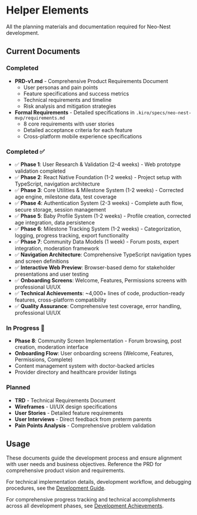 # Helper Elements

All the planning materials and documentation required for Neo-Nest development.

## Current Documents

### Completed
- **PRD-v1.md** - Comprehensive Product Requirements Document
  - User personas and pain points
  - Feature specifications and success metrics
  - Technical requirements and timeline
  - Risk analysis and mitigation strategies
- **Formal Requirements** - Detailed specifications in `.kiro/specs/neo-nest-mvp/requirements.md`
  - 8 core requirements with user stories
  - Detailed acceptance criteria for each feature
  - Cross-platform mobile experience specifications

### Completed ✅
- ✅ **Phase 1**: User Research & Validation (2-4 weeks) - Web prototype validation completed
- ✅ **Phase 2**: React Native Foundation (1-2 weeks) - Project setup with TypeScript, navigation architecture
- ✅ **Phase 3**: Core Utilities & Milestone System (1-2 weeks) - Corrected age engine, milestone data, test coverage
- ✅ **Phase 4**: Authentication System (2-3 weeks) - Complete auth flow, secure storage, session management
- ✅ **Phase 5**: Baby Profile System (1-2 weeks) - Profile creation, corrected age integration, data persistence
- ✅ **Phase 6**: Milestone Tracking System (1-2 weeks) - Categorization, logging, progress tracking, export functionality
- ✅ **Phase 7**: Community Data Models (1 week) - Forum posts, expert integration, moderation framework
- ✅ **Navigation Architecture**: Comprehensive TypeScript navigation types and screen definitions
- ✅ **Interactive Web Preview**: Browser-based demo for stakeholder presentations and user testing
- ✅ **Onboarding Screens**: Welcome, Features, Permissions screens with professional UI/UX
- ✅ **Technical Achievements**: ~4,000+ lines of code, production-ready features, cross-platform compatibility
- ✅ **Quality Assurance**: Comprehensive test coverage, error handling, professional UI/UX

### In Progress 🚧
- **Phase 8**: Community Screen Implementation - Forum browsing, post creation, moderation interface
- **Onboarding Flow**: User onboarding screens (Welcome, Features, Permissions, Complete)
- Content management system with doctor-backed articles
- Provider directory and healthcare provider listings

### Planned
- **TRD** - Technical Requirements Document
- **Wireframes** - UI/UX design specifications
- **User Stories** - Detailed feature requirements
- **User Interviews** - Direct feedback from preterm parents
- **Pain Points Analysis** - Comprehensive problem validation

## Usage

These documents guide the development process and ensure alignment with user needs and business objectives. Reference the PRD for comprehensive product vision and requirements.

For technical implementation details, development workflow, and debugging procedures, see the [Development Guide](../DEVELOPMENT-GUIDE.md).

For comprehensive progress tracking and technical accomplishments across all development phases, see [Development Achievements](../ACHIEVEMENTS.md).